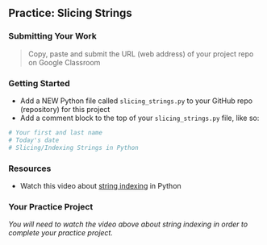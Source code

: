 ## Practice: Slicing Strings

### Submitting Your Work

> Copy, paste and submit the URL (web address) of your project repo on Google Classroom

### Getting Started

- Add a NEW Python file called `slicing_strings.py` to your GitHub repo (repository) for this project
- Add a comment block to the top of your `slicing_strings.py` file, like so:
```python
# Your first and last name
# Today's date
# Slicing/Indexing Strings in Python
```

### Resources

- Watch this video about [string indexing](https://youtu.be/7pXf1DUuaIo?feature=shared) in Python

### Your Practice Project

*You will need to watch the video above about string indexing in order to complete your practice project.*

